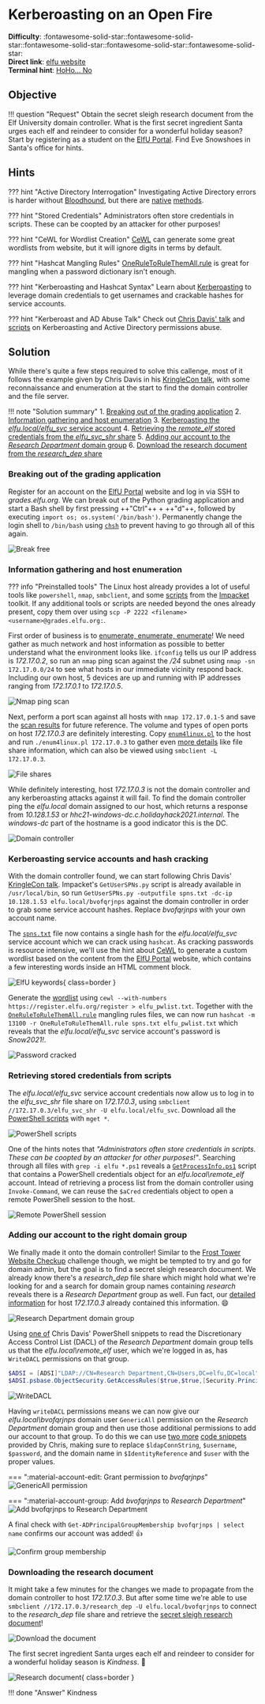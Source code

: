 # Kerberoasting on an Open Fire

**Difficulty**: :fontawesome-solid-star::fontawesome-solid-star::fontawesome-solid-star::fontawesome-solid-star::fontawesome-solid-star:<br/>
**Direct link**: [elfu website](https://register.elfu.org/)<br/>
**Terminal hint**: [HoHo... No](../hints/h8.md)


## Objective

!!! question "Request"
    Obtain the secret sleigh research document from the Elf University domain controller. What is the first secret ingredient Santa urges each elf and reindeer to consider for a wonderful holiday season? Start by registering as a student on the [ElfU Portal](https://register.elfu.org/). Find Eve Snowshoes in Santa's office for hints.


## Hints

??? hint "Active Directory Interrogation"
    Investigating Active Directory errors is harder without [Bloodhound](https://github.com/BloodHoundAD/BloodHound), but there are [native](https://social.technet.microsoft.com/Forums/en-US/df3bfd33-c070-4a9c-be98-c4da6e591a0a/forum-faq-using-powershell-to-assign-permissions-on-active-directory-objects?forum=winserverpowershell) [methods](https://www.specterops.io/assets/resources/an_ace_up_the_sleeve.pdf).

??? hint "Stored Credentials"
    Administrators often store credentials in scripts. These can be coopted by an attacker for other purposes!

??? hint "CeWL for Wordlist Creation"
    [CeWL](https://github.com/digininja/CeWL) can generate some great wordlists from website, but it will ignore digits in terms by default.

??? hint "Hashcat Mangling Rules"
    [OneRuleToRuleThemAll.rule](https://github.com/NotSoSecure/password_cracking_rules) is great for mangling when a password dictionary isn't enough.

??? hint "Kerberoasting and Hashcat Syntax"
    Learn about [Kerberoasting](https://gist.github.com/TarlogicSecurity/2f221924fef8c14a1d8e29f3cb5c5c4a) to leverage domain credentials to get usernames and crackable hashes for service accounts.

??? hint "Kerberoast and AD Abuse Talk"
    Check out [Chris Davis' talk](https://www.youtube.com/watch?v=iMh8FTzepU4) and [scripts](https://github.com/chrisjd20/hhc21_powershell_snippets) on Kerberoasting and Active Directory permissions abuse.


## Solution

While there's quite a few steps required to solve this callenge, most of it follows the example given by Chris Davis in his [KringleCon talk](https://www.youtube.com/watch?v=iMh8FTzepU4), with some reconnaissance and enumeration at the start to find the domain controller and the file server.

!!! note "Solution summary"
    1. [Breaking out of the grading application](#breaking-out-of-the-grading-application)
    2. [Information gathering and host enumeration](#information-gathering-and-host-enumeration)
    3. [Kerberoasting the *elfu.local/elfu_svc* service account](#kerberoasting-service-accounts-and-hash-cracking)
    4. [Retrieving the *remote_elf* stored credentials from the *elfu_svc_shr* share](#retrieving-stored-credentials-from-scripts)
    5. [Adding our account to the *Research Department* domain group](#adding-our-account-to-the-right-domain-group)
    6. [Download the research document from the *research_dep* share](#downloading-the-research-document)


### Breaking out of the grading application

Register for an account on the [ElfU Portal](https://register.elfu.org/) website and log in via SSH to *grades.elfu.org*. We can break out of the Python grading application and start a Bash shell by first pressing ++"Ctrl"++ + ++"d"++, followed by executing `import os; os.system('/bin/bash')`. Permanently change the login shell to `/bin/bash` using [`chsh`](https://linux.die.net/man/1/chsh) to prevent having to go through all of this again.

![Break free](../img/objectives/o8/break_free.png)


### Information gathering and host enumeration

??? info "Preinstalled tools"
    The Linux host already provides a lot of useful tools like `powershell`, `nmap`, `smbclient`, and some [scripts](https://github.com/SecureAuthCorp/impacket/tree/master/examples) from the [Impacket](https://github.com/SecureAuthCorp/impacket) toolkit. If any additional tools or scripts are needed beyond the ones already present, copy them over using `scp -P 2222 <filename> <username>@grades.elfu.org:`.

First order of business is to [enumerate, enumerate, enumerate](https://github.com/theonlykernel/enumeration/wiki)! We need gather as much network and host information as possible to better understand what the environment looks like. `ifconfig` tells us our IP address is *172.17.0.2*, so run an `nmap` ping scan against the */24* subnet using `nmap -sn 172.17.0.0/24` to see what hosts in our immediate vicinity respond back. Including our own host, 5 devices are up and running with IP addresses ranging from *172.17.0.1* to *172.17.0.5*.

![Nmap ping scan](../img/objectives/o8/nmap_ping_scan.png)

Next, perform a port scan against all hosts with `nmap 172.17.0.1-5` and save the [scan results](../artifacts/objectives/o8/nmap_results.txt) for future reference. The volume and types of open ports on host *172.17.0.3* are definitely interesting. Copy [`enum4linux.pl`](https://github.com/CiscoCXSecurity/enum4linux) to the host and run `./enum4linux.pl 172.17.0.3` to gather even [more details](../artifacts/objectives/o8/enum4linux_172.17.0.3.txt) like file share information, which can also be viewed using `smbclient -L 172.17.0.3`.

![File shares](../img/objectives/o8/file_shares.png)

While definitely interesting, host *172.17.0.3* is not the domain controller and any kerberoasting attacks against it will fail. To find the domain controller ping the *elfu.local* domain assigned to our host, which returns a response from *10.128.1.53* or *hhc21-windows-dc.c.holidayhack2021.internal*. The *windows-dc* part of the hostname is a good indicator this is the DC.

![Domain controller](../img/objectives/o8/domain_controller.png)


### Kerberoasting service accounts and hash cracking

With the domain controller found, we can start following Chris Davis' [KringleCon talk](https://www.youtube.com/watch?v=iMh8FTzepU4). Impacket's `GetUserSPNs.py` script is already available in `/usr/local/bin`, so run `GetUserSPNs.py -outputfile spns.txt -dc-ip 10.128.1.53 elfu.local/bvofqrjnps` against the domain controller in order to grab some service account hashes. Replace *bvofqrjnps* with your own account name.

The [`spns.txt`](../artifacts/objectives/o8/spns.txt) file now contains a single hash for the *elfu.local/elfu_svc* service account which we can crack using `hashcat`. As cracking passwords is resource intensive, we'll use the hint about [CeWL](https://github.com/digininja/CeWL) to generate a custom wordlist based on the content from the [ElfU Portal](https://register.elfu.org/register) website, which contains a few interesting words inside an HTML comment block.

![ElfU keywords](../img/objectives/o8/elfu_html_keywords.png){ class=border }

Generate the [wordlist](../artifacts/objectives/o8/elfu_pwlist.txt) using `cewl --with-numbers https://register.elfu.org/register > elfu_pwlist.txt`. Together with the [`OneRuleToRuleThemAll.rule`](https://github.com/NotSoSecure/password_cracking_rules) mangling rules files, we can now run `hashcat -m 13100 -r OneRuleToRuleThemAll.rule spns.txt elfu_pwlist.txt` which reveals that the *elfu.local/elfu_svc* service account's password is *Snow2021!*.

![Password cracked](../img/objectives/o8/password_cracked.png)


### Retrieving stored credentials from scripts

The *elfu.local/elfu_svc* service account credentials now allow us to log in to the *elfu_svc_shr* file share on *172.17.0.3*, using `smbclient //172.17.0.3/elfu_svc_shr -U elfu.local/elfu_svc`. Download all the [PowerShell scripts](../artifacts/objectives/o8/elfu_svc_files.tgz) with `mget *`.

![PowerShell scripts](../img/objectives/o8/powershell_scripts.png)

One of the hints notes that *"Administrators often store credentials in scripts. These can be coopted by an attacker for other purposes!"*. Searching through all files with `grep -i elfu *.ps1` reveals a [`GetProcessInfo.ps1`](../artifacts/objectives/o8/GetProcessInfo.ps1) script that contains a PowerShell credentials object for an *elfu.local\remote_elf* account. Intead of retrieving a process list from the domain controller using `Invoke-Command`, we can reuse the `$aCred` credentials object to open a remote PowerShell session to the host. 

![Remote PowerShell session](../img/objectives/o8/remote_pssession.png)


### Adding our account to the right domain group

We finally made it onto the domain controller! Similar to the [Frost Tower Website Checkup](./o12.md) challenge though, we might be tempted to try and go for domain admin, but the goal is to find a secret sleigh research document. We already know there's a *research_dep* file share which might hold what we're looking for and a search for domain group names containing *research* reveals there is a *Research Department* group as well. Fun fact, our [detailed information](../artifacts/objectives/o8/enum4linux_172.17.0.3.txt) for host *172.17.0.3* already contained this information. :smile:

![Research Department domain group](../img/objectives/o8/research_department.png)

Using [one of](https://github.com/chrisjd20/hhc21_powershell_snippets#you-can-read-the-dacl-of-an-ad-group-object-using) Chris Davis' PowerShell snippets to read the Discretionary Access Control List (DACL) of the *Research Department* domain group tells us that the *elfu.local\remote_elf* user, which we're logged in as, has `WriteDACL` permissions on that group.

```powershell linenums="1" title="List DACL permissions"
$ADSI = [ADSI]"LDAP://CN=Research Department,CN=Users,DC=elfu,DC=local"
$ADSI.psbase.ObjectSecurity.GetAccessRules($true,$true,[Security.Principal.NTAccount])
```

![WriteDACL](../img/objectives/o8/writedacl.png)

Having `writeDACL` permissions means we can now give our *elfu.local\bvofqrjnps* domain user `GenericAll` permission on the *Research Department* domain group and then use those additional permissions to add our account to that group. To do this we can use [two more](https://github.com/chrisjd20/hhc21_powershell_snippets#in-the-below-example-the-genericall-permission-for-the-chrisd-user-to-the-domain-admins-group-if-the-user-your-running-it-under-has-the-writedacl-permission-on-the-domain-admins-group) [code snippets](https://github.com/chrisjd20/hhc21_powershell_snippets#after-giving-genericall-permissions-over-the-domain-admins-group-the-below-snippet-would-add-the-chrisjd-account-to-the-domain-admins-group) provided by Chris, making sure to replace `$ldapConnString`, `$username`, `$password`, and the domain name in `$IdentityReference` and `$user` with the proper values.

=== ":material-account-edit: Grant permission to *bvofqrjnps*"
    ![GenericAll permission](../img/objectives/o8/genericall.png)

=== ":material-account-group: Add *bvofqrjnps* to *Research Department*"
    ![Add bvofqrjnps to Research Department](../img/objectives/o8/group_add.png)

A final check with `Get-ADPrincipalGroupMembership bvofqrjnps | select name` confirms our account was added! :thumbsup:

![Confirm group membership](../img/objectives/o8/group_is_good.png)


### Downloading the research document

It might take a few minutes for the changes we made to propagate from the domain controller to host *172.17.0.3*. But after some time we're able to use `smbclient //172.17.0.3/research_dep -U elfu.local/bvofqrjnps` to connect to the *research_dep* file share and retrieve the [secret sleigh research document](../artifacts/objectives/o8/SantaSecretToAWonderfulHolidaySeason.pdf)!

![Download the document](../img/objectives/o8/download_the_document.png)

The first secret ingredient Santa urges each elf and reindeer to consider for a wonderful holiday season is *Kindness*. :tada:

![Research document](../img/objectives/o8/research_document.png){ class=border }

!!! done "Answer"
    Kindness
